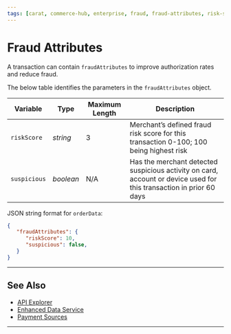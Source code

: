 ```yaml
---
tags: [carat, commerce-hub, enterprise, fraud, fraud-attributes, risk-scoring]
---
```


# Fraud Attributes

A transaction can contain `fraudAttributes` to improve authorization rates and reduce fraud.

<!--
type: tab
title: fraudAttributes
-->

The below table identifies the parameters in the `fraudAttributes` object.

| Variable | Type | Maximum Length | Description |
| -------- | -- | ------------ | ------------------ |
| `riskScore` | *string* | 3 | Merchant’s defined fraud risk score for this transaction 0-100; 100 being highest risk |
| `suspicious` | *boolean* | N/A | Has the merchant detected suspicious activity on card, account or device used for this transaction in prior 60 days |

<!--
type: tab
title: JSON Example 
-->

JSON string format for `orderData`:

```json
{
   "fraudAttributes": {
      "riskScore": 10,
      "suspicious": false,
   }
}
```

<!-- type: tab-end -->

---

## See Also

- [API Explorer](../api/?type=post&path=/payments/v1/charges)
- [Enhanced Data Service](?path=docs/Resources/API-Documents/Payments_VAS/Enhanced-Data-Service.md)
- [Payment Sources](?path=docs/Resources/Guides/Payment-Sources/Source-Type.md)

---
